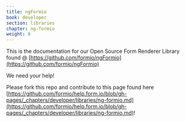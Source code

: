 ```yaml
---
title: ngFormio
book: developer
section: libraries
chapter: ng-formio
weight: 0
---
```

This is the documentation for our Open Source Form Renderer Library found @ [https://github.com/formio/ngFormio](https://github.com/formio/ngFormio)

We need your help!

Please fork this repo and contribute to this page found here [https://github.com/formio/help.form.io/blob/gh-pages/_chapters/developer/libraries/ng-formio.md](https://github.com/formio/help.form.io/blob/gh-pages/_chapters/developer/libraries/ng-formio.md)!